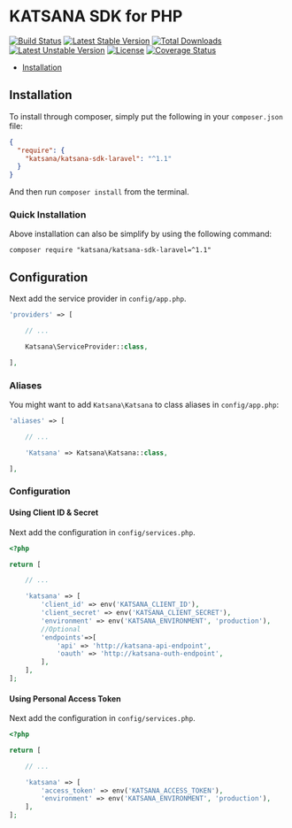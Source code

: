 # KATSANA SDK for PHP

[![Build Status](https://travis-ci.org/katsana/katsana-sdk-laravel.svg?branch=master)](https://travis-ci.org/katsana/katsana-sdk-laravel)
[![Latest Stable Version](https://poser.pugx.org/katsana/katsana-sdk-laravel/v/stable)](https://packagist.org/packages/katsana/katsana-sdk-laravel)
[![Total Downloads](https://poser.pugx.org/katsana/katsana-sdk-laravel/downloads)](https://packagist.org/packages/katsana/katsana-sdk-laravel)
[![Latest Unstable Version](https://poser.pugx.org/katsana/katsana-sdk-laravel/v/unstable)](https://packagist.org/packages/katsana/katsana-sdk-laravel)
[![License](https://poser.pugx.org/katsana/katsana-sdk-laravel/license)](https://packagist.org/packages/katsana/katsana-sdk-laravel)
[![Coverage Status](https://coveralls.io/repos/github/katsana/katsana-sdk-laravel/badge.svg?branch=master)](https://coveralls.io/github/katsana/katsana-sdk-laravel?branch=master)

- [Installation](#installation)

## Installation

To install through composer, simply put the following in your `composer.json` file:

```json
{
  "require": {
    "katsana/katsana-sdk-laravel": "^1.1"
  }
}
```

And then run `composer install` from the terminal.

### Quick Installation

Above installation can also be simplify by using the following command:

    composer require "katsana/katsana-sdk-laravel=^1.1"

## Configuration

Next add the service provider in `config/app.php`.

```php
'providers' => [

    // ...

    Katsana\ServiceProvider::class,

],
```

### Aliases

You might want to add `Katsana\Katsana` to class aliases in `config/app.php`:

```php
'aliases' => [

    // ...

    'Katsana' => Katsana\Katsana::class,

],
```

### Configuration

#### Using Client ID & Secret

Next add the configuration in `config/services.php`.

```php
<?php

return [

    // ...

    'katsana' => [
        'client_id' => env('KATSANA_CLIENT_ID'),
        'client_secret' => env('KATSANA_CLIENT_SECRET'),
        'environment' => env('KATSANA_ENVIRONMENT', 'production'),
        //Optional
        'endpoints'=>[
            'api' => 'http://katsana-api-endpoint',
            'oauth' => 'http://katsana-outh-endpoint',
        ],
    ],
];
```

#### Using Personal Access Token

Next add the configuration in `config/services.php`.

```php
<?php

return [

    // ...

    'katsana' => [
        'access_token' => env('KATSANA_ACCESS_TOKEN'),
        'environment' => env('KATSANA_ENVIRONMENT', 'production'),
    ],
];
```
